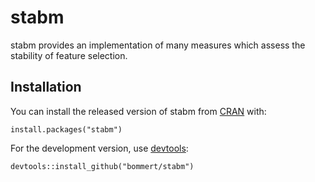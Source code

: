 # stabm

stabm provides an implementation of many measures which assess the stability of feature selection.

## Installation

You can install the released version of stabm from [CRAN](https://CRAN.R-project.org) with:

```{r}
install.packages("stabm")
```
For the development version, use [devtools](https://cran.r-project.org/package=devtools):

```{R}
devtools::install_github("bommert/stabm")
```

